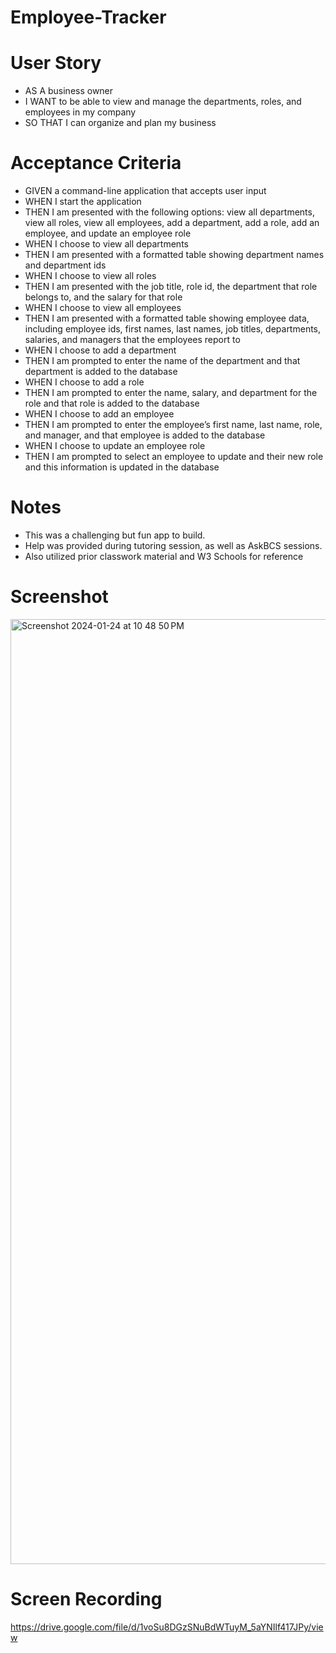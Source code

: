 # Employee-Tracker

# User Story
* AS A business owner
* I WANT to be able to view and manage the departments, roles, and employees in my company
* SO THAT I can organize and plan my business

# Acceptance Criteria
* GIVEN a command-line application that accepts user input
* WHEN I start the application
* THEN I am presented with the following options: view all departments, view all roles, view all employees, add a department, add a role, add an employee, and update an employee role
* WHEN I choose to view all departments
* THEN I am presented with a formatted table showing department names and department ids
* WHEN I choose to view all roles
* THEN I am presented with the job title, role id, the department that role belongs to, and the salary for that role
* WHEN I choose to view all employees
* THEN I am presented with a formatted table showing employee data, including employee ids, first names, last names, job titles, departments, salaries, and managers that the employees report to
* WHEN I choose to add a department
* THEN I am prompted to enter the name of the department and that department is added to the database
* WHEN I choose to add a role
* THEN I am prompted to enter the name, salary, and department for the role and that role is added to the database
* WHEN I choose to add an employee
* THEN I am prompted to enter the employee’s first name, last name, role, and manager, and that employee is added to the database
* WHEN I choose to update an employee role
* THEN I am prompted to select an employee to update and their new role and this information is updated in the database

# Notes
* This was a challenging but fun app to build. 
* Help was provided during tutoring session, as well as AskBCS sessions.
* Also utilized prior classwork material and W3 Schools for reference

# Screenshot
<img width="1512" alt="Screenshot 2024-01-24 at 10 48 50 PM" src="https://github.com/mfhooks88/employee-tracker/assets/152635274/0a067418-6be3-4923-9cf4-15b77f76be6d">

# Screen Recording
https://drive.google.com/file/d/1voSu8DGzSNuBdWTuyM_5aYNIlf417JPy/view

